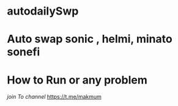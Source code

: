 ﻿# autodailySwp

# Auto swap sonic , helmi, minato sonefi
# How to Run or any problem 

*join To channel*
https://t.me/makmum

